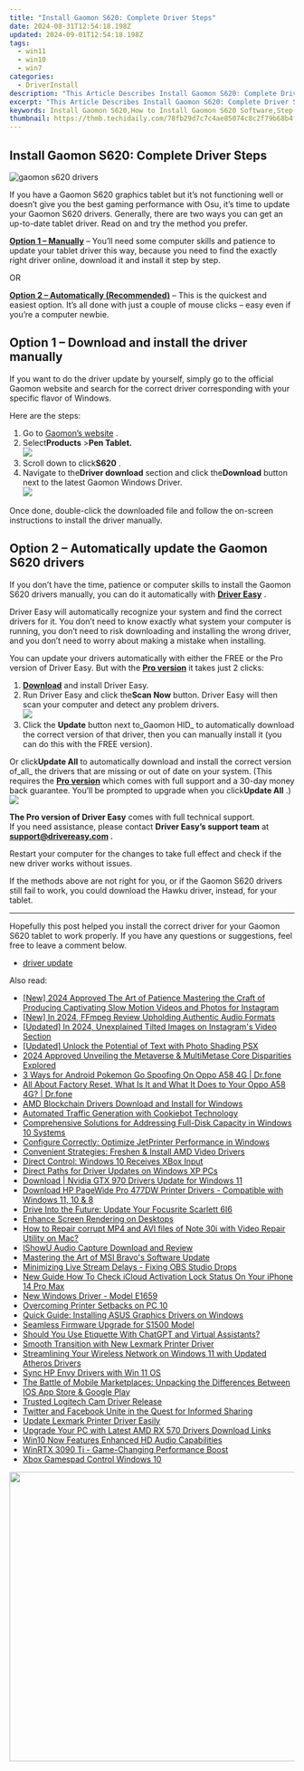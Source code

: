 ```yaml
---
title: "Install Gaomon S620: Complete Driver Steps"
date: 2024-08-31T12:54:18.198Z
updated: 2024-09-01T12:54:18.198Z
tags:
  - win11
  - win10
  - win7
categories:
  - DriverInstall
description: "This Article Describes Install Gaomon S620: Complete Driver Steps"
excerpt: "This Article Describes Install Gaomon S620: Complete Driver Steps"
keywords: Install Gaomon S620,How to Install Gaomon S620 Software,Step-by-Step Guide for Gaomon S620 Driver Installation,Optimize Your Car with Gaomon S620 Driver,Efficient Driving,Enhance Vehicle Performance,Guided Installation of Gaomon S620 in Cars
thumbnail: https://thmb.techidaily.com/78fb29d7c7c4ae85074c8c2f79b68b4f70a9669265731b5b69e7c1930c88f0f9.jpg
---
```


## Install Gaomon S620: Complete Driver Steps

![gaomon s620 drivers](https://images.drivereasy.com/wp-content/uploads/2021/03/gaomon-s620-tablet.jpg)

 If you have a Gaomon S620 graphics tablet but it’s not functioning well or doesn’t give you the best gaming performance with Osu, it’s time to update your Gaomon S620 drivers. Generally, there are two ways you can get an up-to-date tablet driver. Read on and try the method you prefer.

**[Option 1 – Manually](#option1)** – You’ll need some computer skills and patience to update your tablet driver this way, because you need to find the exactly right driver online, download it and install it step by step.

OR

**[Option 2 – Automatically (Recommended)](#option2)**  – This is the quickest and easiest option. It’s all done with just a couple of mouse clicks – easy even if you’re a computer newbie.

## Option 1 – Download and install the driver manually

 If you want to do the driver update by yourself, simply go to the official Gaomon website and search for the correct driver corresponding with your specific flavor of Windows.

Here are the steps:

1. Go to [Gaomon’s website](https://www.gaomon.net/) .
2. Select**Products** \>**Pen Tablet.**  
![](https://images.drivereasy.com/wp-content/uploads/2021/03/manual-update-1.jpg)
3. Scroll down to click**S620** .
4. Navigate to the**Driver download** section and click the**Download** button next to the latest Gaomon Windows Driver.  
![](https://images.drivereasy.com/wp-content/uploads/2021/03/manual-update-2.jpg)

 Once done, double-click the downloaded file and follow the on-screen instructions to install the driver manually.

## Option 2 – Automatically update the Gaomon S620 drivers

 If you don’t have the time, patience or computer skills to install the Gaomon S620 drivers manually, you can do it automatically with **[Driver Easy](https://tools.techidaily.com/drivereasy/download/)**  .

 Driver Easy will automatically recognize your system and find the correct drivers for it. You don’t need to know exactly what system your computer is running, you don’t need to risk downloading and installing the wrong driver, and you don’t need to worry about making a mistake when installing.

 You can update your drivers automatically with either the FREE or the Pro version of Driver Easy. But with the **[Pro version](https://tools.techidaily.com/drivereasy/download/)**  it takes just 2 clicks:

1. **[Download](https://tools.techidaily.com/drivereasy/download/)**  and install Driver Easy.
2. Run Driver Easy and click the**Scan Now** button. Driver Easy will then scan your computer and detect any problem drivers.  
![](https://images.drivereasy.com/wp-content/uploads/2021/03/de-borderless.jpg)
3. Click the **Update**  button next to_Gaomon HID_ to automatically download the correct version of that driver, then you can manually install it (you can do this with the FREE version).  

 Or click**Update All** to automatically download and install the correct version of_all_ the drivers that are missing or out of date on your system. (This requires the **[Pro version](https://tools.techidaily.com/drivereasy/download/)**  which comes with full support and a 30-day money back guarantee. You’ll be prompted to upgrade when you click**Update All** .)  
![](https://images.drivereasy.com/wp-content/uploads/2021/03/gaomon-s620-driver.jpg)

**The Pro version of Driver Easy** comes with full technical support.  
 If you need assistance, please contact **Driver Easy’s support team** at **[support@drivereasy.com](mailto:support@drivereasy.com) .**

 Restart your computer for the changes to take full effect and check if the new driver works without issues.

 If the methods above are not right for you, or if the Gaomon S620 drivers still fail to work, you could download the Hawku driver, instead, for your tablet.

---

 Hopefully this post helped you install the correct driver for your Gaomon S620 tablet to work properly. If you have any questions or suggestions, feel free to leave a comment below.

* [driver update](https://store.drivereasy.com/order/cart.php?PRODS=4731822&QTY=1&AFFILIATE=108875)

<ins class="adsbygoogle"
     style="display:block"
     data-ad-format="autorelaxed"
     data-ad-client="ca-pub-7571918770474297"
     data-ad-slot="1223367746"></ins>



<ins class="adsbygoogle"
     style="display:block"
     data-ad-client="ca-pub-7571918770474297"
     data-ad-slot="8358498916"
     data-ad-format="auto"
     data-full-width-responsive="true"></ins>





<span class="atpl-alsoreadstyle">Also read:</span>
<div><ul>
<li><a href="https://instagram-video-files.techidaily.com/new-2024-approved-the-art-of-patience-mastering-the-craft-of-producing-captivating-slow-motion-videos-and-photos-for-instagram/"><u>[New] 2024 Approved  The Art of Patience  Mastering the Craft of Producing Captivating Slow Motion Videos and Photos for Instagram</u></a></li>
<li><a href="https://fox-helps.techidaily.com/new-in-2024-ffmpeg-review-upholding-authentic-audio-formats/"><u>[New] In 2024, FFmpeg Review  Upholding Authentic Audio Formats</u></a></li>
<li><a href="https://fox-access.techidaily.com/updated-in-2024-unexplained-tilted-images-on-instagrams-video-section/"><u>[Updated] In 2024, Unexplained Tilted Images on Instagram's Video Section</u></a></li>
<li><a href="https://some-tips.techidaily.com/updated-unlock-the-potential-of-text-with-photo-shading-psx/"><u>[Updated] Unlock the Potential of Text with Photo Shading PSX</u></a></li>
<li><a href="https://some-approaches.techidaily.com/2024-approved-unveiling-the-metaverse-and-multimetase-core-disparities-explored/"><u>2024 Approved  Unveiling the Metaverse & MultiMetase  Core Disparities Explored</u></a></li>
<li><a href="https://android-pokemon-go.techidaily.com/3-ways-for-android-pokemon-go-spoofing-on-oppo-a58-4g-drfone-by-drfone-virtual-android/"><u>3 Ways for Android Pokemon Go Spoofing On Oppo A58 4G | Dr.fone</u></a></li>
<li><a href="https://phone-solutions.techidaily.com/all-about-factory-reset-what-is-it-and-what-it-does-to-your-oppo-a58-4g-drfone-by-drfone-reset-android-reset-android/"><u>All About Factory Reset, What Is It and What It Does to Your Oppo A58 4G? | Dr.fone</u></a></li>
<li><a href="https://driver-install.techidaily.com/amd-blockchain-drivers-download-and-install-for-windows/"><u>AMD Blockchain Drivers Download and Install for Windows</u></a></li>
<li><a href="https://discover-advanced.techidaily.com/automated-traffic-generation-with-cookiebot-technology/"><u>Automated Traffic Generation with Cookiebot Technology</u></a></li>
<li><a href="https://win-forum.techidaily.com/comprehensive-solutions-for-addressing-full-disk-capacity-in-windows-10-systems/"><u>Comprehensive Solutions for Addressing Full-Disk Capacity in Windows 10 Systems</u></a></li>
<li><a href="https://driver-install.techidaily.com/configure-correctly-optimize-jetprinter-performance-in-windows/"><u>Configure Correctly: Optimize JetPrinter Performance in Windows</u></a></li>
<li><a href="https://driver-install.techidaily.com/convenient-strategies-freshen-and-install-amd-video-drivers/"><u>Convenient Strategies: Freshen & Install AMD Video Drivers</u></a></li>
<li><a href="https://driver-install.techidaily.com/direct-control-windows-10-receives-xbox-input/"><u>Direct Control: Windows 10 Receives XBox Input</u></a></li>
<li><a href="https://driver-install.techidaily.com/direct-paths-for-driver-updates-on-windows-xp-pcs/"><u>Direct Paths for Driver Updates on Windows XP PCs</u></a></li>
<li><a href="https://driver-install.techidaily.com/download-nvidia-gtx-970-drivers-update-for-windows-11/"><u>Download | Nvidia GTX 970 Drivers Update for Windows 11</u></a></li>
<li><a href="https://hardware-help.techidaily.com/download-hp-pagewide-pro-477dw-printer-drivers-compatible-with-windows-11-10-and-8/"><u>Download HP PageWide Pro 477DW Printer Drivers - Compatible with Windows 11, 10 & 8</u></a></li>
<li><a href="https://driver-install.techidaily.com/drive-into-the-future-update-your-focusrite-scarlett-6i6/"><u>Drive Into the Future: Update Your Focusrite Scarlett 6I6</u></a></li>
<li><a href="https://driver-install.techidaily.com/enhance-screen-rendering-on-desktops/"><u>Enhance Screen Rendering on Desktops</u></a></li>
<li><a href="https://blog-min.techidaily.com/how-to-repair-corrupt-mp4-and-avi-files-of-note-30i-with-video-repair-utility-on-mac-by-stellar-video-repair-mobile-video-repair/"><u>How to Repair corrupt MP4 and AVI files of Note 30i with Video Repair Utility on Mac?</u></a></li>
<li><a href="https://on-screen-recording.techidaily.com/ishowu-audio-capture-download-and-review/"><u>IShowU Audio Capture Download and Review</u></a></li>
<li><a href="https://driver-install.techidaily.com/mastering-the-art-of-msi-bravos-software-update/"><u>Mastering the Art of MSI Bravo's Software Update</u></a></li>
<li><a href="https://screen-video-capture.techidaily.com/minimizing-live-stream-delays-fixing-obs-studio-drops/"><u>Minimizing Live Stream Delays - Fixing OBS Studio Drops</u></a></li>
<li><a href="https://activate-lock.techidaily.com/new-guide-how-to-check-icloud-activation-lock-status-on-your-iphone-14-pro-max-by-drfone-ios/"><u>New Guide How To Check iCloud Activation Lock Status On Your iPhone 14 Pro Max</u></a></li>
<li><a href="https://driver-install.techidaily.com/new-windows-driver-model-e1659/"><u>New Windows Driver - Model E1659</u></a></li>
<li><a href="https://driver-install.techidaily.com/overcoming-printer-setbacks-on-pc-10/"><u>Overcoming Printer Setbacks on PC 10</u></a></li>
<li><a href="https://driver-install.techidaily.com/quick-guide-installing-asus-graphics-drivers-on-windows/"><u>Quick Guide: Installing ASUS Graphics Drivers on Windows</u></a></li>
<li><a href="https://driver-install.techidaily.com/seamless-firmware-upgrade-for-s1500-model/"><u>Seamless Firmware Upgrade for S1500 Model</u></a></li>
<li><a href="https://tech-savvy.techidaily.com/should-you-use-etiquette-with-chatgpt-and-virtual-assistants/"><u>Should You Use Etiquette With ChatGPT and Virtual Assistants?</u></a></li>
<li><a href="https://driver-install.techidaily.com/smooth-transition-with-new-lexmark-printer-driver/"><u>Smooth Transition with New Lexmark Printer Driver</u></a></li>
<li><a href="https://driver-install.techidaily.com/streamlining-your-wireless-network-on-windows-11-with-updated-atheros-drivers/"><u>Streamlining Your Wireless Network on Windows 11 with Updated Atheros Drivers</u></a></li>
<li><a href="https://driver-install.techidaily.com/sync-hp-envy-drivers-with-win-11-os/"><u>Sync HP Envy Drivers with Win 11 OS</u></a></li>
<li><a href="https://tech-recovery.techidaily.com/the-battle-of-mobile-marketplaces-unpacking-the-differences-between-ios-app-store-and-google-play/"><u>The Battle of Mobile Marketplaces: Unpacking the Differences Between IOS App Store & Google Play</u></a></li>
<li><a href="https://driver-install.techidaily.com/trusted-logitech-cam-driver-release/"><u>Trusted Logitech Cam Driver Release</u></a></li>
<li><a href="https://facebook.techidaily.com/twitter-and-facebook-unite-in-the-quest-for-informed-sharing/"><u>Twitter and Facebook Unite in the Quest for Informed Sharing</u></a></li>
<li><a href="https://driver-install.techidaily.com/update-lexmark-printer-driver-easily/"><u>Update Lexmark Printer Driver Easily</u></a></li>
<li><a href="https://driver-install.techidaily.com/upgrade-your-pc-with-latest-amd-rx-570-drivers-download-links/"><u>Upgrade Your PC with Latest AMD RX 570 Drivers Download Links</u></a></li>
<li><a href="https://driver-install.techidaily.com/win10-now-features-enhanced-hd-audio-capabilities/"><u>Win10 Now Features Enhanced HD Audio Capabilities</u></a></li>
<li><a href="https://driver-install.techidaily.com/winrtx-3090-ti-game-changing-performance-boost/"><u>WinRTX 3090 Ti - Game-Changing Performance Boost</u></a></li>
<li><a href="https://driver-install.techidaily.com/xbox-gamespad-control-windows-10/"><u>Xbox Gamespad Control Windows 10</u></a></li>
</ul></div>

<!-- affiliate ads begin -->
<a href="https://ephamedtechinc.pxf.io/c/5597632/2095369/26400" target="_top" id="2095369"><img src="//a.impactradius-go.com/display-ad/26400-2095369" border="0" alt="" width="1024" height="512"/></a><img height="0" width="0" src="https://imp.pxf.io/i/5597632/2095369/26400" style="position:absolute;visibility:hidden;" border="0" />
<!-- affiliate ads end -->